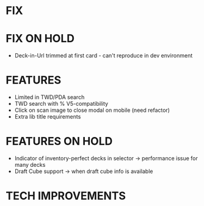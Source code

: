 # FIX

# FIX ON HOLD
- Deck-in-Url trimmed at first card - can't reproduce in dev environment

# FEATURES
- Limited in TWD/PDA search
- TWD search with % V5-compatibility
- Click on scan image to close modal on mobile (need refactor)
- Extra lib title requirements

# FEATURES ON HOLD
- Indicator of inventory-perfect decks in selector -> performance issue for many decks
- Draft Cube support -> when draft cube info is available

# TECH IMPROVEMENTS
